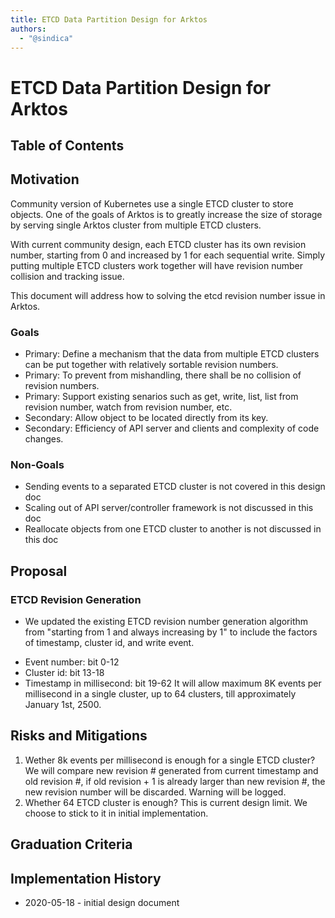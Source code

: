 ```yaml
---
title: ETCD Data Partition Design for Arktos
authors:
  - "@sindica"
---
```


# ETCD Data Partition Design for Arktos

## Table of Contents

## Motivation

Community version of Kubernetes use a single ETCD cluster to store objects. 
One of the goals of Arktos is to greatly increase the size of storage by 
serving single Arktos cluster from multiple ETCD clusters.

With current community design, each ETCD cluster has its own revision number,
starting from 0 and increased by 1 for each sequential write. Simply putting
multiple ETCD clusters work together will have revision number collision and
tracking issue. 

This document will address how to solving the etcd revision number issue in
Arktos.   

### Goals

* Primary: Define a mechanism that the data from multiple ETCD clusters can be
put together with relatively sortable revision numbers.
* Primary: To prevent from mishandling, there shall be no collision of revision 
numbers.
* Primary: Support existing senarios such as get, write, list, list from revision
number, watch from revision number, etc.
* Secondary: Allow object to be located directly from its key.
* Secondary: Efficiency of API server and clients and complexity of code changes.

### Non-Goals

* Sending events to a separated ETCD cluster is not covered in this design doc
* Scaling out of API server/controller framework is not discussed in this doc
* Reallocate objects from one ETCD cluster to another is not discussed in this doc 

## Proposal

### ETCD Revision Generation

* We updated the existing ETCD revision number generation algorithm from "starting from
1 and always increasing by 1" to include the factors of timestamp, cluster id, and write event.
 - Event number: bit 0-12
 - Cluster id: bit 13-18
 - Timestamp in millisecond: bit 19-62
It will allow maximum 8K events per millisecond in a single cluster, up to 64 clusters, till 
approximately January 1st, 2500.

## Risks and Mitigations

1. Wether 8k events per millisecond is enough for a single ETCD cluster? We will compare new
revision # generated from current timestamp and old revision #, if old revision + 1 is already
larger than new revision #, the new revision number will be discarded. Warning will be logged.
1. Whether 64 ETCD cluster is enough? This is current design limit. We choose to stick to it in
initial implementation.

## Graduation Criteria

## Implementation History
- 2020-05-18 - initial design document

 

